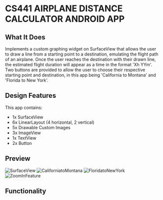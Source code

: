 # CS441 AIRPLANE DISTANCE CALCULATOR ANDROID APP

## What It Does

Implements a custom graphing widget on SurfaceView that allows the user to draw a line from a starting point to a destination, emulating the flight path of an airplane. Once the user reaches the destination with their drawn line, the estimated flight duration will appear as a time in the format 'Xh YYm'. Two buttons are provided to allow the user to choose their respective starting point and destination, in this app being 'California to Montana' and 'Florida to New York'.

## Design Features

This app contains:
- 1x SurfaceView
- 6x LinearLayout (4 horizontal, 2 vertical)
- 5x Drawable Custom Images
- 3x ImageView
- 1x TextView
- 2x Button

## Preview

![SurfaceView](/SurfaceView1)
![CaliforniatoMontana](/CAtoMT1)
![FloridatoNewYork](/FLtoNY1)
![ZoomInFeature](/ZoomIn1)

## Functionality

